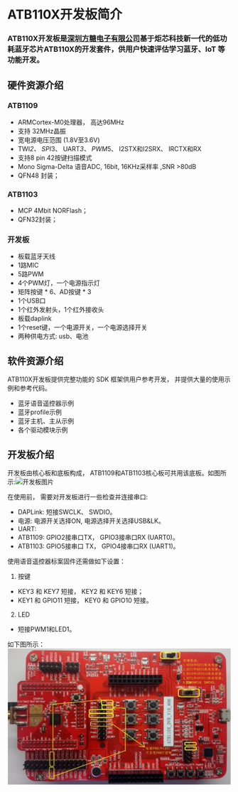 # ATB110X开发板简介
### ATB110X开发板是[深圳方糖电子有限公司](http://cubieboard.org/)基于炬芯科技新一代的低功耗蓝牙芯片ATB110X的开发套件，供用户快速评估学习蓝牙、IoT 等功能开发。

## 硬件资源介绍

### ATB1109
- ARMCortex-M0处理器， 高达96MHz   
- 支持 32MHz晶振    
- 宽电源电压范围 (1.8V至3.6V)   
- TWI*2、 SPI*3、 UART*3、 PWM*5、 I2STX和I2SRX、 IRCTX和RX   
- 支持8 pin 42按键扫描模式   
- Mono Sigma-Delta 语音ADC, 16bit, 16KHz采样率 ,SNR >80dB   
- QFN48 封装；   

### ATB1103
- MCP 4Mbit NORFlash；
- QFN32封装；

### 开发板
- 板载蓝牙天线
- 1路MIC
- 5路PWM
- 4个PWM灯，一个电源指示灯
- 矩阵按键 * 6、AD按键 * 3
- 1个USB口
- 1个红外发射头，1个红外接收头
- 板载daplink
- 1个reset键，一个电源开关，一个电源选择开关
- 两种供电方式: usb、电池

## 软件资源介绍
ATB110X开发板提供完整功能的 SDK 框架供用户参考开发， 并提供大量的使用示例和参考代码。

- 蓝牙语音遥控器示例
- 蓝牙profile示例
- 蓝牙主机、主从示例
- 各个驱动模块示例

## 开发板介绍

开发板由核心板和底板构成， ATB1109和ATB1103核心板可共用该底板。如图所示:![开发板图片](./zs110a_evb_blocks.png)

在使用前， 需要对开发板进行一些检查并连接串口:

- DAPLink: 短接SWCLK、 SWDIO。
- 电源: 电源开关选择ON, 电源选择开关选择USB&LK。
- UART: 
 - ATB1109: GPIO2接串口TX， GPIO3接串口RX (UART0)。
 - ATB1103: GPIO5接串口 TX， GPIO4接串口RX (UART1)。

使用语音遥控器标案固件还需做如下设置：

1. 按键
 - KEY3 和 KEY7 短接， KEY2 和 KEY6 短接；
 - KEY1 和 GPIO11 短接， KEY0 和 GPIO10 短接。

2. LED
 - 短接PWM1和LED1。   

如下图所示：
![开发板跳线图](atb110x_jump_line.jpg)